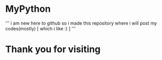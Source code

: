 # MyPython
''' i am new here to github so i made this repository where i will post my codes(mostly) [ which i like :) ] '''
# Thank you for visiting

